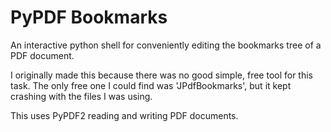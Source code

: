 # PyPDF Bookmarks
An interactive python shell for conveniently editing the bookmarks tree of a PDF document.

I originally made this because there was no good simple, free tool for this task. The only free one I could find was 'JPdfBookmarks', but it kept crashing with the files I was using.

This uses PyPDF2 reading and writing PDF documents.
